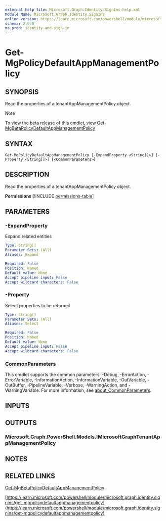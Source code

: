 ```yaml
---
external help file: Microsoft.Graph.Identity.SignIns-help.xml
Module Name: Microsoft.Graph.Identity.SignIns
online version: https://learn.microsoft.com/powershell/module/microsoft.graph.identity.signins/get-mgpolicydefaultappmanagementpolicy
schema: 2.0.0
ms.prod: identity-and-sign-in
---
```


# Get-MgPolicyDefaultAppManagementPolicy

## SYNOPSIS
Read the properties of a tenantAppManagementPolicy object.

> [!NOTE]
> To view the beta release of this cmdlet, view [Get-MgBetaPolicyDefaultAppManagementPolicy](/powershell/module/Microsoft.Graph.Beta.Identity.SignIns/Get-MgBetaPolicyDefaultAppManagementPolicy?view=graph-powershell-beta)

## SYNTAX

```
Get-MgPolicyDefaultAppManagementPolicy [-ExpandProperty <String[]>] [-Property <String[]>] [<CommonParameters>]
```

## DESCRIPTION
Read the properties of a tenantAppManagementPolicy object.

**Permissions**
[!INCLUDE [permissions-table](~/../graphref/api-reference/v1.0/includes/permissions/tenantappmanagementpolicy-get-permissions.md)]

## PARAMETERS

### -ExpandProperty
Expand related entities

```yaml
Type: String[]
Parameter Sets: (All)
Aliases: Expand

Required: False
Position: Named
Default value: None
Accept pipeline input: False
Accept wildcard characters: False
```

### -Property
Select properties to be returned

```yaml
Type: String[]
Parameter Sets: (All)
Aliases: Select

Required: False
Position: Named
Default value: None
Accept pipeline input: False
Accept wildcard characters: False
```

### CommonParameters
This cmdlet supports the common parameters: -Debug, -ErrorAction, -ErrorVariable, -InformationAction, -InformationVariable, -OutVariable, -OutBuffer, -PipelineVariable, -Verbose, -WarningAction, and -WarningVariable. For more information, see [about_CommonParameters](http://go.microsoft.com/fwlink/?LinkID=113216).

## INPUTS

## OUTPUTS

### Microsoft.Graph.PowerShell.Models.IMicrosoftGraphTenantAppManagementPolicy
## NOTES

## RELATED LINKS
[Get-MgBetaPolicyDefaultAppManagementPolicy](/powershell/module/Microsoft.Graph.Beta.Identity.SignIns/Get-MgBetaPolicyDefaultAppManagementPolicy?view=graph-powershell-beta)

[https://learn.microsoft.com/powershell/module/microsoft.graph.identity.signins/get-mgpolicydefaultappmanagementpolicy](https://learn.microsoft.com/powershell/module/microsoft.graph.identity.signins/get-mgpolicydefaultappmanagementpolicy)




